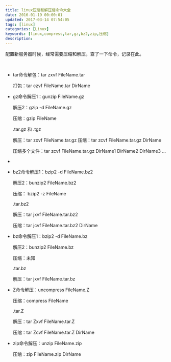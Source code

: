 ```yaml
---
title: linux压缩和解压缩命令大全
date: 2016-01-19 00:00:01
updated: 2017-03-14 07:54:05
tags: [linux]
categories: [Linux]
keywords: [linux,compress,tar,gz,bz2,zip,压缩]
description:
---
```


配置新服务器时候，经常需要压缩和解压，查了一下命令，记录在此。

 

- tar命令解包：tar zxvf FileName.tar

  打包：tar czvf FileName.tar DirName

- gz命令解压1：gunzip FileName.gz

  解压2：gzip -d FileName.gz

  压缩：gzip FileName

  .tar.gz 和 .tgz

  解压：tar zxvf FileName.tar.gz
  压缩：tar zcvf FileName.tar.gz DirName

  压缩多个文件：tar zcvf FileName.tar.gz DirName1 DirName2 DirName3 …

- ​

- bz2命令解压1：bzip2 -d FileName.bz2

  解压2：bunzip2 FileName.bz2

  压缩： bzip2 -z FileName

  .tar.bz2

  解压：tar jxvf FileName.tar.bz2

  压缩：tar jcvf FileName.tar.bz2 DirName

- bz命令解压1：bzip2 -d FileName.bz

  解压2：bunzip2 FileName.bz

  压缩：未知

  .tar.bz

  解压：tar jxvf FileName.tar.bz

- Z命令解压：uncompress FileName.Z

  压缩：compress FileName

  .tar.Z

  解压：tar Zxvf FileName.tar.Z

  压缩：tar Zcvf FileName.tar.Z DirName

- zip命令解压：unzip FileName.zip

  压缩：zip FileName.zip DirName

 